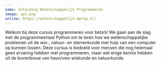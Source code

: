 ```yaml
---
name: Inleiding Wetenschappelijk Programmeren
image: sp1.png
online: https://wetenschappelijk.mprog.nl/
---
```


Welkom bij deze cursus programmeren voor bèta’s! We gaan aan de slag met de programmeertaal Python om te leren hoe we wetenschappelijke problemen uit de wis-, natuur- en sterrenkunde met hulp van een computer op kunnen lossen. Deze cursus is bedoeld voor mensen die nog helemaal geen ervaring hebben met programmeren, maar wel enige kennis hebben uit de bovenbouw van havo/vwo wiskunde en natuurkunde.

